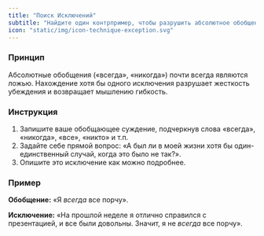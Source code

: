 ```yaml
---
title: "Поиск Исключений"
subtitle: "Найдите один контрпример, чтобы разрушить абсолютное обобщение."
icon: "static/img/icon-technique-exception.svg"
---
```


### Принцип
Абсолютные обобщения («всегда», «никогда») почти всегда являются ложью. Нахождение хотя бы одного исключения разрушает жесткость убеждения и возвращает мышлению гибкость.

### Инструкция
1.  Запишите ваше обобщающее суждение, подчеркнув слова «всегда», «никогда», «все», «никто» и т.п.
2.  Задайте себе прямой вопрос: «А был ли в моей жизни хотя бы один-единственный случай, когда это было не так?».
3.  Опишите это исключение как можно подробнее.

### Пример
**Обобщение:** «Я *всегда* все порчу».

**Исключение:** «На прошлой неделе я отлично справился с презентацией, и все были довольны. Значит, я не *всегда* все порчу».
